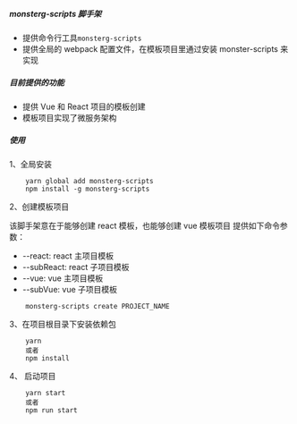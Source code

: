 ##### monsterg-scripts 脚手架

- 提供命令行工具`monsterg-scripts`<br/>
- 提供全局的 webpack 配置文件，在模板项目里通过安装 monster-scripts 来实现

##### 目前提供的功能

- 提供 Vue 和 React 项目的模板创建
- 模板项目实现了微服务架构

##### 使用

1、全局安装

```
    yarn global add monsterg-scripts
    npm install -g monsterg-scripts
```

2、创建模板项目

该脚手架意在于能够创建 react 模板，也能够创建 vue 模板项目
提供如下命令参数：

- --react: react 主项目模板
- --subReact: react 子项目模板
- --vue: vue 主项目模板
- --subVue: vue 子项目模板

```
    monsterg-scripts create PROJECT_NAME
```

3、在项目根目录下安装依赖包

```
    yarn
    或者
    npm install
```

4、 启动项目

```
    yarn start
    或者
    npm run start
```
